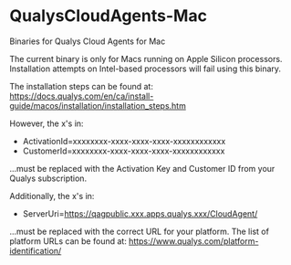 # QualysCloudAgents-Mac
Binaries for Qualys Cloud Agents for Mac

The current binary is only for Macs running on Apple Silicon processors. Installation attempts on Intel-based processors will fail using this binary.

The installation steps can be found at:
https://docs.qualys.com/en/ca/install-guide/macos/installation/installation_steps.htm

However, the x's in:
- ActivationId=xxxxxxxx-xxxx-xxxx-xxxx-xxxxxxxxxxxx
- CustomerId=xxxxxxxx-xxxx-xxxx-xxxx-xxxxxxxxxxxx

...must be replaced with the Activation Key and Customer ID from your Qualys subscription.

Additionally, the x's in: 
- ServerUri=https://qagpublic.xxx.apps.qualys.xxx/CloudAgent/

...must be replaced with the correct URL for your platform. The list of platform URLs can be found at: https://www.qualys.com/platform-identification/
